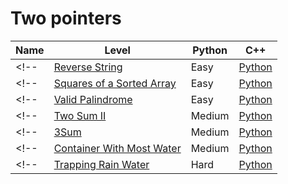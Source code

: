 # Two pointers

| Name                                                                                  | Level  | Python                    | C++                  |
|---------------------------------------------------------------------------------------|--------|---------------------------|----------------------|
<!-- | [Reverse String](https://leetcode.com/problems/reverse-string/)                       | Easy   | [Python](./python/344.py) | [C++](./cpp/344.cpp) | -->
<!-- | [Squares of a Sorted Array](https://leetcode.com/problems/squares-of-a-sorted-array/) | Easy   | [Python](./python/977.py) | [C++](./cpp/977.cpp) | -->
<!-- | [Valid Palindrome](https://leetcode.com/problems/valid-palindrome)                    | Easy   | [Python](./python/125.py) | [C++](./cpp/125.cpp) | -->
<!-- | [Two Sum II](https://leetcode.com/problems/two-sum-ii-input-array-is-sorted/)         | Medium | [Python](./python/167.py) | [C++](./cpp/167.cpp) | -->
<!-- | [3Sum](https://leetcode.com/problems/3sum)                                            | Medium | [Python](./python/15.py)  | [C++](./cpp/15.cpp)  | -->
<!-- | [Container With Most Water](https://leetcode.com/problems/container-with-most-water/) | Medium | [Python](./python/11.py)  | [C++](./cpp/11.cpp)  | -->
<!-- | [Trapping Rain Water](https://leetcode.com/problems/trapping-rain-water/)             | Hard   | [Python](./python/42.py)  | [C++](./cpp/42.cpp)  | -->
